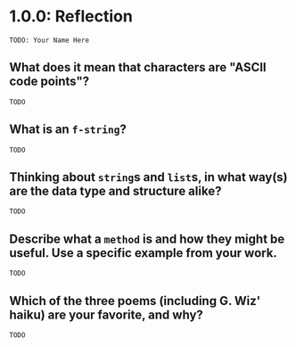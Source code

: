 # 1.0.0: Reflection

`TODO: Your Name Here`

## What does it mean that characters are "ASCII code points"?

`TODO`

## What is an `f-string`?

`TODO`

## Thinking about `string`s and `list`s, in what way(s) are the data type and structure alike?

`TODO`

## Describe what a `method` is and how they might be useful. Use a specific example from your work.

`TODO` 

## Which of the three poems (including G. Wiz' haiku) are your favorite, and why?

`TODO`
